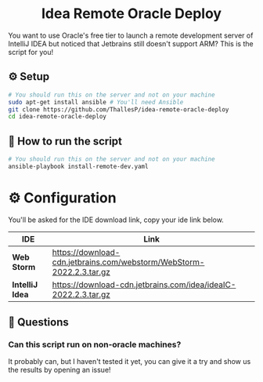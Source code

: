 <h1 align="center">Idea Remote Oracle Deploy</h1>

You want to use Oracle's free tier to launch a remote development server of IntelliJ IDEA but noticed that Jetbrains still doesn't support ARM? This is the script for you!

## ⚙️ Setup

```bash
# You should run this on the server and not on your machine
sudo apt-get install ansible # You'll need Ansible
git clone https://github.com/ThallesP/idea-remote-oracle-deploy
cd idea-remote-oracle-deploy
```

## 🚀 How to run the script

```bash
# You should run this on the server and not on your machine
ansible-playbook install-remote-dev.yaml
```

# ⚙️ Configuration

You'll be asked for the IDE download link, copy your ide link below.

| IDE               | Link                                                                 |
| ----------------- | -------------------------------------------------------------------- |
| **Web Storm**     | https://download-cdn.jetbrains.com/webstorm/WebStorm-2022.2.3.tar.gz |
| **IntelliJ Idea** | https://download-cdn.jetbrains.com/idea/ideaIC-2022.2.3.tar.gz       |

## 🤔 Questions

### Can this script run on non-oracle machines?

It probably can, but I haven't tested it yet, you can give it a try and show us the results by opening an issue!
